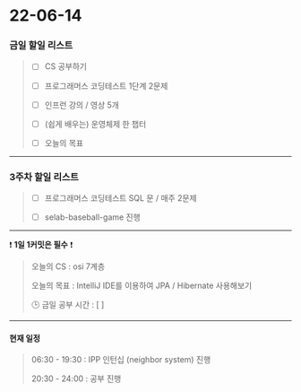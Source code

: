 # 22-06-14

### 금일 할일 리스트

> - [ ]  CS 공부하기  
>
> - [ ]  프로그래머스 코딩테스트 1단계 2문제  
>
> - [ ]  인프런 강의 / 영상 5개  
>
> - [ ]  (쉽게 배우는) 운영체제 한 챕터  
>
> - [ ]  오늘의 목표    
  

------------  

### 3주차 할일 리스트  

> - [ ]  프로그래머스 코딩테스트 SQL 문 / 매주 2문제  
>
> - [ ]  selab-baseball-game 진행    
  

------------  

❗ **1일 1커밋은 필수** ❗
> 오늘의 CS : osi 7계층  
>
> 오늘의 목표  : IntelliJ IDE를 이용하여 JPA / Hibernate 사용해보기  
>
> 🕒 금일 공부 시간 :  [  ]    
  

------------  
#### 현재 일정  

> 06:30 - 19:30 : IPP 인턴십 (neighbor system) 진행  
>
> 20:30 - 24:00 : 공부 진행  

